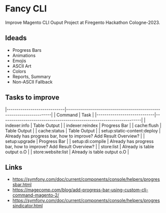 # Fancy CLI

Improve Magento CLI Ouput Project at Firegento Hackathon Cologne-2023.

## Ideads

* Progress Bars
* Animations
* Emojis
* ASCII Art
* Colors
* Reports, Summary
* Non-ASCII Fallback

## Tasks to improve

|-----------------------------|----------------------------------------------------------------------|
| Command                     | Task                                                                 |
|-----------------------------|----------------------------------------------------------------------|
| indexer:info                | Table Output                                                         |
| indexer:reindex             | Progress Bar                                                         |
| cache:flush                 | Table Output                                                         |
| cache:status                | Table Output                                                         |
| setup:static-content:deploy | Already has progress bar, how to improve? Add Result Overview?       |
| setup:upgrade               | Progress Bar                                                         |
| setup:di:compile            | Already has progress bar, how to improve? Add Result Overview?       |
| store:list                  | Already is table output o.O                                          |
| store:website:list          | Already is table output o.O                                          |

## Links

* https://symfony.com/doc/current/components/console/helpers/progressbar.html
* https://magecomp.com/blog/add-progress-bar-using-custom-cli-command-magento-2/
* https://symfony.com/doc/current/components/console/helpers/progressindicator.html

